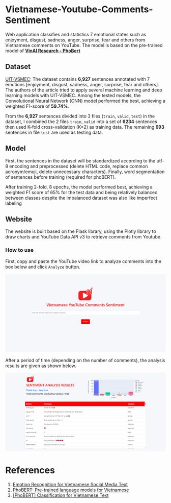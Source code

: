 # Vietnamese-Youtube-Comments-Sentiment

Web application classifies and statistics 7 emotional states such as enjoyment, disgust, sadness, anger, surprise, fear and others from Vietnamese comments on YouTube. The model is based on the pre-trained model of [**VinAI Research - PhoBert**](https://github.com/VinAIResearch/PhoBERT)

## Dataset

[UIT-VSMEC](https://paperswithcode.com/paper/emotion-recognition-for-vietnamese-social): The dataset contains **6,927** sentences annotated with 7 emotions [enjoyment, disgust, sadness, anger, surprise, fear and others]. The authors of the article tried to apply several machine learning and deep learning models with UIT-VSMEC. Among the tested models, the Convolutional Neural Network (CNN) model performed the best, achieving a weighted F1-score of **59.74%**.

From the **6,927** sentences divided into 3 files (`train`, `valid`, `test`) in the dataset, I combined the 2 files `train`, `valid` into a set of **6234** sentences then used K-fold cross-validation (K=2) as training data. The remaining **693** sentences in file `test` are used as testing data.

## Model

First, the sentences in the dataset will be standardized according to the utf-8 encoding and preprocessed (delete HTML code, replace common acronym/emoji, delete unnecessary characters). Finally, word segmentation of sentences before training (required for phoBERT).

After training 2-fold, 8 epochs, the model performed best, achieving a weighted F1 score of 65% for the test data and being relatively balanced between classes despite the imbalanced dataset was also like imperfect labeling

## Website

The website is built based on the Flask library, using the Plotly library to draw charts and YouTube Data API v3 to retrieve comments from Youtube.

### How to use

First, copy and paste the YouTube video link to analyze comments into the box below and click `Analyze` button.

![Homepage](./screenshot/home.jpg)

After a period of time (depending on the number of comments), the analysis results are given as shown below.

![Result](./screenshot/result.jpg)

# References

1. [Emotion Recognition for Vietnamese Social Media Text](https://paperswithcode.com/paper/emotion-recognition-for-vietnamese-social)
2. [PhoBERT: Pre-trained language models for Vietnamese](https://github.com/VinAIResearch/PhoBERT)
3. [[PhoBERT] Classification for Vietnamese Text](https://www.kaggle.com/code/trnmtin/phobert-classification-for-vietnamese-text/notebook)
